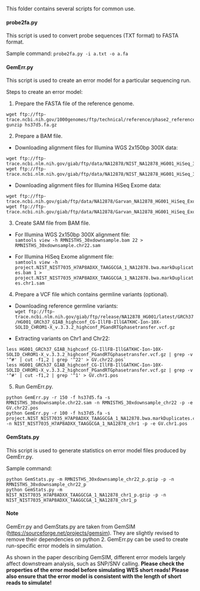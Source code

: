 This folder contains several scripts for common use.

#### probe2fa.py
This script is used to convert probe sequences (TXT format) to FASTA format.

Sample command:
`probe2fa.py -i a.txt -o a.fa`

#### GemErr.py
This script is used to create an error model for a particular sequencing run.

Steps to create an error model:
1. Prepare the FASTA file of the reference genome.
```
wget ftp://ftp-trace.ncbi.nih.gov/1000genomes/ftp/technical/reference/phase2_reference_assembly_sequence/hs37d5.fa.gz
gunzip hs37d5.fa.gz
```

2. Prepare a BAM file.  
  - Downloading alignment files for Illumina WGS 2x150bp 300X data:
```
wget ftp://ftp-trace.ncbi.nlm.nih.gov/giab/ftp/data/NA12878/NIST_NA12878_HG001_HiSeq_300x/RMNISTHS_30xdownsample.bam
wget ftp://ftp-trace.ncbi.nlm.nih.gov/giab/ftp/data/NA12878/NIST_NA12878_HG001_HiSeq_300x/RMNISTHS_30xdownsample.bam.bai
```
  - Downloading alignment files for Illumina HiSeq Exome data:
```
wget ftp://ftp-trace.ncbi.nih.gov/giab/ftp/data/NA12878/Garvan_NA12878_HG001_HiSeq_Exome/project.NIST_NIST7035_H7AP8ADXX_TAAGGCGA_1_NA12878.bwa.markDuplicates.bam
wget ftp://ftp-trace.ncbi.nih.gov/giab/ftp/data/NA12878/Garvan_NA12878_HG001_HiSeq_Exome/project.NIST_NIST7035_H7AP8ADXX_TAAGGCGA_1_NA12878.bwa.markDuplicates.bai
```

3. Create SAM file from BAM file.
  - For Illumina WGS 2x150bp 300X alignment file:  
  `samtools view -h RMNISTHS_30xdownsample.bam 22 > RMNISTHS_30xdownsample.chr22.sam`

  - For Illumina HiSeq Exome alignment file:  
  `samtools view -h project.NIST_NIST7035_H7AP8ADXX_TAAGGCGA_1_NA12878.bwa.markDuplicates.bam 1 > project.NIST_NIST7035_H7AP8ADXX_TAAGGCGA_1_NA12878.bwa.markDuplicates.chr1.sam`

4. Prepare a VCF file which contains germline variants (optional).
  - Downloading reference germline variants:  
`wget ftp://ftp-trace.ncbi.nlm.nih.gov/giab/ftp/release/NA12878_HG001/latest/GRCh37/HG001_GRCh37_GIAB_highconf_CG-IllFB-IllGATKHC-Ion-10X-SOLID_CHROM1-X_v.3.3.2_highconf_PGandRTGphasetransfer.vcf.gz`

  - Extracting variants on Chr1 and Chr22:
``` 
less HG001_GRCh37_GIAB_highconf_CG-IllFB-IllGATKHC-Ion-10X-SOLID_CHROM1-X_v.3.3.2_highconf_PGandRTGphasetransfer.vcf.gz | grep -v '^#' | cut -f1,2 | grep '^22' > GV.chr22.pos`
less HG001_GRCh37_GIAB_highconf_CG-IllFB-IllGATKHC-Ion-10X-SOLID_CHROM1-X_v.3.3.2_highconf_PGandRTGphasetransfer.vcf.gz | grep -v '^#' | cut -f1,2 | grep '^1' > GV.chr1.pos
```

5. Run GemErr.py.  

```
python GemErr.py -r 150 -f hs37d5.fa -s RMNISTHS_30xdownsample.chr22.sam -n RMNISTHS_30xdownsample_chr22 -p -e GV.chr22.pos
python GemErr.py -r 100 -f hs37d5.fa -s project.NIST_NIST7035_H7AP8ADXX_TAAGGCGA_1_NA12878.bwa.markDuplicates.chr1.sam -n NIST_NIST7035_H7AP8ADXX_TAAGGCGA_1_NA12878_chr1 -p -e GV.chr1.pos
```

#### GemStats.py
This script is used to generate statistics on error model files produced by GemErr.py.

Sample command:
```
python GemStats.py -m RMNISTHS_30xdownsample_chr22_p.gzip -p -n RMNISTHS_30xdownsample_chr22_p
python GemStats.py -m NIST_NIST7035_H7AP8ADXX_TAAGGCGA_1_NA12878_chr1_p.gzip -p -n NIST_NIST7035_H7AP8ADXX_TAAGGCGA_1_NA12878_chr1_p
```

#### Note
GemErr.py and GemStats.py are taken from GemSIM (https://sourceforge.net/projects/gemsim).
They are slightly revised to remove their dependencies on python 2.
GemErr.py can be used to create run-specific error models in simulation. 

As shown in the paper describing GemSIM, different error models largely affect downstream analysis, such as SNP/SNV calling. **Please check the properties of the error model before simulating WES short reads! Please also ensure that the error model is consistent with the length of short reads to simulate!**
